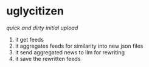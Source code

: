 # uglycitizen

_quick and dirty initial upload_

1. it get feeds
2. it aggregates feeds for similarity into new json files
3. it send aggregated news to llm for rewriting
4. it save the rewritten feeds
